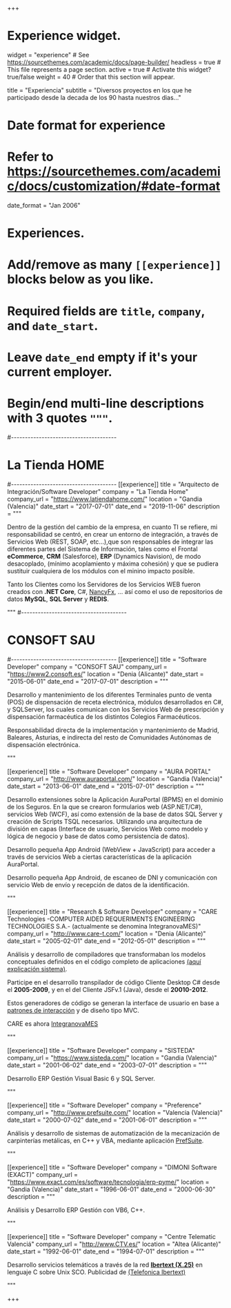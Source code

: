 +++
# Experience widget.
widget = "experience"  # See https://sourcethemes.com/academic/docs/page-builder/
headless = true  # This file represents a page section.
active = true  # Activate this widget? true/false
weight = 40  # Order that this section will appear.

title = "Experiencia"
subtitle = "Diversos proyectos en los que he participado desde la decada de los 90 hasta nuestros dias..."

# Date format for experience
#   Refer to https://sourcethemes.com/academic/docs/customization/#date-format
date_format = "Jan 2006"

# Experiences.
#   Add/remove as many `[[experience]]` blocks below as you like.
#   Required fields are `title`, `company`, and `date_start`.
#   Leave `date_end` empty if it's your current employer.
#   Begin/end multi-line descriptions with 3 quotes `"""`.

#--------------------------------------
# La Tienda HOME
#--------------------------------------
[[experience]]
  title = "Arquitecto de Integración/Software Developer"
  company = "La Tienda Home"
  company_url = "https://www.latiendahome.com/"
  location = "Gandia (Valencia)"
  date_start = "2017-07-01"
  date_end = "2019-11-06"
  description = """

Dentro de la gestión del cambio de la empresa, en cuanto TI se refiere, mi responsabilidad se centró, en crear un entorno de integración, a través de Servicios Web (REST, SOAP, etc...),que son responsables de integrar  las diferentes partes del Sistema de Información, tales como el  Frontal **eCommerce**, **CRM** (Salesforce), **ERP** (Dynamics Navision), de modo desacoplado, (mínimo acoplamiento y máxima cohesión)  y que se pudiera sustituir cualquiera de los módulos con el minino impacto posible.

Tanto los Clientes como los Servidores de los Servicios WEB fueron creados con **.NET Core**, C#, [NancyFx](http://nancyfx.org/), ... así como el uso de repositorios de datos **MySQL**, **SQL Server** y **REDIS**.


  <!-- 
  Responsabilidades :
  * Analysing
  * Modelling
  * Deploying 
  -->

  """
#--------------------------------------
# CONSOFT SAU
#--------------------------------------
[[experience]]
  title = "Software Developer"
  company = "CONSOFT SAU"
  company_url = "https://www2.consoft.es/"
  location = "Denia (Alicante)"
  date_start = "2015-06-01"
  date_end = "2017-07-01"
  description = """
  
  Desarrollo y mantenimiento de los diferentes Terminales punto de venta (POS) de dispensación de receta electrónica, módulos desarrollados en C#, y SQLServer, los cuales comunican con los Servicios Web de prescripción y dispensación farmacéutica de los distintos Colegios Farmacéuticos.
  
  Responsabilidad directa de la implementación y mantenimiento de Madrid, Baleares, Asturias, e indirecta del resto de Comunidades Autónomas de dispensación electrónica.
  
  <!-- 
  Responsabilidades :
  * Analysing
  * Modelling
  * Deploying 
  -->

  """


  [[experience]]
  title = "Software Developer"
  company = "AURA PORTAL"
  company_url = "http://www.auraportal.com/"
  location = "Gandia (Valencia)"
  date_start = "2013-06-01"
  date_end = "2015-07-01"
  description = """

  Desarrollo extensiones sobre la Aplicación AuraPortal (BPMS) en el dominio de los Seguros. En la que se crearon formularios web (ASP.NET/C#), servicios Web (WCF), así como extensión de la base de datos SQL Server y creación de Scripts TSQL necesarios. Utilizando una arquitectura de división en capas (Interface de usuario, Servicios Web como modelo y lógica de negocio y base de datos como persistencia de datos).
  
  Desarrollo pequeña App Android (WebView + JavaScript) para acceder a través de servicios Web a ciertas características de la aplicación AuraPortal.
  
  Desarrollo pequeña App Android, de escaneo de DNI y comunicación con servicio Web de envío y recepción de datos de la identificación.

  <!-- 
  Responsabilidades :
  * Analysing
  * Modelling
  * Deploying 
  -->

  """
  
  [[experience]]
  title = "Research & Software Developer"
  company = "CARE Technologies -COMPUTER AIDED REQUERIMENTS ENGINEERING TECHNOLOGIES S.A.- (actualmente se denomina IntegranovaMES)"
  company_url = "http://www.care-t.com/"
  location = "Denia (Alicante)"
  date_start = "2005-02-01"
  date_end = "2012-05-01"
  description = """

  Análisis y desarrollo de compiladores que transformaban los modelos conceptuales definidos en el código completo de aplicaciones [(aquí explicación sistema)](https://www.youtube.com/watch?v=Y5Zg6TVgbjw).
  
  Participe en el desarrollo transpilador de código Cliente Desktop C# desde el **2005-2009**, y en el  del Cliente JSFv.1 (Java), desde el **20010-2012**.

  Estos generadores de código se generan la interface de usuario en base a [patrones de interacción](http://pjmolina.com/en/research/thesis.php) y de diseño tipo MVC.

  CARE es ahora [IntegranovaMES](http://www.integranova.com/es/integranova-m-e-s/)

<!-- 
  Responsabilidades :
  * Analysing
  * Modelling
  * Deploying 
  -->

  """
  

  [[experience]]
  title = "Software Developer"
  company = "SISTEDA"
  company_url = "https://www.sisteda.com/"
  location = "Gandia (Valencia)"
  date_start = "2001-06-02"
  date_end = "2003-07-01"
  description = """

  Desarrollo ERP Gestión Visual Basic 6 y SQL Server.

  <!-- 
  Responsabilidades :
  * Analysing
  * Modelling
  * Deploying 
  -->

  """




  [[experience]]
  title = "Software Developer"
  company = "Preference"
  company_url = "http://www.prefsuite.com/"
  location = "Valencia (Valencia)"
  date_start = "2000-07-02"
  date_end = "2001-06-01"
  description = """

  Análisis y desarrollo de sistemas de automatización de la mecanización de carpinterías metálicas, en C++ y VBA, mediante aplicación [PrefSuite](http://www.prefsuite.com/).
  
  <!-- 
  Responsabilidades :
  * Analysing
  * Modelling
  * Deploying 
  -->

  """

  [[experience]]
  title = "Software Developer"
  company = "DIMONI Software (EXACT)"
  company_url = "https://www.exact.com/es/software/tecnologia/erp-pyme/"
  location = "Gandia (Valencia)"
  date_start = "1996-06-01"
  date_end = "2000-06-30"
  description = """
  
  Análisis y Desarrollo ERP Gestión con VB6, C++.



  <!-- 
  Responsabilidades :
  * Analysing
  * Modelling
  * Deploying 
  -->

  """

 [[experience]]
  title = "Software Developer"
  company = "Centre Telematic Valenciá"
  company_url = "http://www.CTV.es/"
  location = "Altea (Alicante)"
  date_start = "1992-06-01"
  date_end = "1994-07-01"
  description = """
  
  Desarrollo servicios telemáticos a través de la red [**Ibertext (X.25)**](https://www.xataka.com/historia-tecnologica/videotex-asi-era-el-internet-antes-de-internet-que-trato-de-revolucionar-las-telecomunicaciones) en lenguaje C sobre Unix SCO.
  Publicidad de [(Telefonica Ibertext)](https://www.youtube.com/watch?time_continue=30&v=PFekEB9az_k)

<!-- 
  Responsabilidades :
  * Analysing
  * Modelling
  * Deploying 
  -->

  """ 


+++
